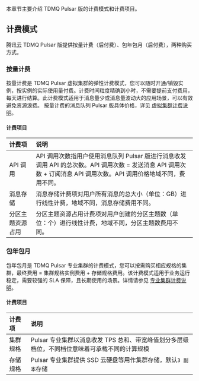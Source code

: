 本章节主要介绍 TDMQ Pulsar 版的计费模式和计费项目。

## 计费模式

腾讯云 TDMQ Pulsar 版提供按量计费（后付费）、包年包月（后付费），两种购买方式。

### 按量计费

按量计费是 TDMQ Pulsar 虚拟集群的弹性计费模式，您可以随时开通/销毁实例，按实例的实际使用量付费。计费时间粒度精确到小时，不需要提前支付费用，每天进行结算。此计费模式适用于消息量少或消息量波动大的应用场景，可以有效避免资源浪费。
按量计费的消息队列 Pulsar 版具体价格，详见 [虚拟集群计费说明](https://intl.cloud.tencent.com/document/product/1110/42911)。

#### 计费项目

| 计费项           | 说明                                                         |
| :--------------- | :----------------------------------------------------------- |
| API 调用          | API 调用次数指用户使用消息队列 Pulsar 版进行消息收发调用 API 的总次数。API 调用次数 = 发送消息 API 调用次数 + 订阅消息 API 调用次数。API 调用价格地域不同，费用不同。 |
| 消息存储         | 消息存储计费项对用户所有消息的总大小（单位：GB）进行线性计费，地域不同，消息存储费用不同。 |
| 分区主题资源占用 | 分区主题资源占用计费项对用户创建的分区主题数（单位：个）进行线性计费，地域不同，分区主题数费用不同。 |


### 包年包月

包年包月是 TDMQ Pulsar 专业集群的计费模式，您可以按需购买相应规格的集群，最终费用 = 集群规格实例费用 + 存储规格费用。该计费模式适用于业务运行稳定，需要较强的 SLA 保障，且长期使用的场景。详情请参见 [专业集群计费说明](https://www.tencentcloud.com/document/product/1110/52235)。

#### 计费项目

| 计费项           | 说明                                                         |
| :--------------- | :----------------------------------------------------------- |
| 集群规格          | Pulsar 专业集群以消息收发 TPS 总和、带宽峰值划分多层级档位，不同档位意味着可承载不同的计算规模      |
| 存储规格          | Pulsar 专业集群提供 SSD 云硬盘等用作集群存储，默认`3 副本`存储 |
